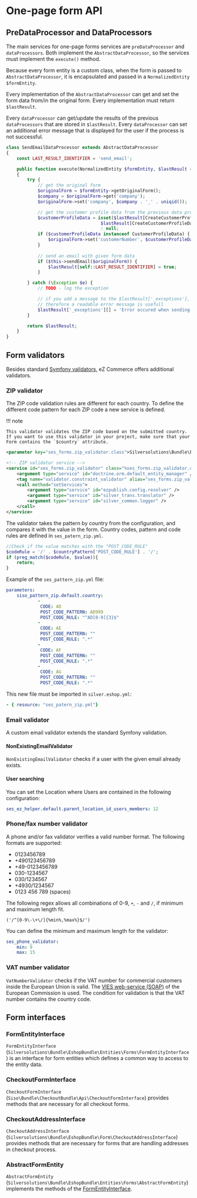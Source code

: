 # One-page form API

## PreDataProcessor and DataProcessors

The main services for one-page forms services are `preDataProcessor` and `dataProcessors`.
Both implement the `AbstractDataProcessor`, so the services must implement the `execute()` method.

Because every form entity is a custom class, when the form is passed to `AbstractDataProcessor`,
it is encapsulated and passed in a `NormalizedEntity $formEntity`.

Every implementation of the `AbstractDataProcessor` can get and set the form data from/in the original form.
Every implementation must return `$lastResult`.

Every `dataProcessor` can get/update the results of the previous `dataProcessors` that are stored in `$lastResult`.
Every `dataProcessor` can set an additional error message that is displayed for the user if the process is not successful.

``` php
class SendEmailDataProcessor extends AbstractDataProcessor
{
    const LAST_RESULT_IDENTIFIER = 'send_email';

    public function execute(NormalizedEntity $formEntity, $lastResult = null, Response $response = null)
    {
        try {
            // get the original form
            $originalForm = $formEntity->getOriginalForm();
            $company = $originalForm->get('company');
            $originalForm->set('company', $company . '_' . uniqid());

            // get the customer profile data from the previous data processor   
            $customerProfileData = isset($lastResult[CreateCustomerProfileDataDataProcessor::SUCCESSFUL_LAST_RESULT_KEY]) ? 
                                    $lastResult[CreateCustomerProfileDataDataProcessor::SUCCESSFUL_LAST_RESULT_KEY] 
                                    : null;
            if ($customerProfileData instanceof CustomerProfileData) {
                $originalForm->set('customerNumber', $customerProfileData.sesUser.customerNumber);
            }
            
            // send an email with given form data   
            if ($this->sendEmail($originalForm)) {
                $lastResult[self::LAST_RESULT_IDENTIFIER] = true;
            }

        } catch (\Exception $e) {
            // TODO - log the exception

            // if you add a message to the $lastResult['_exceptions'], it will be displayed as an error message for the user
            // therefore a readable error message is usefull
            $lastResult['_exceptions'][] = 'Error occured when sending the email.';
        }

        return $lastResult;
    }
}
```

## Form validators

Besides standard [Symfony validators,](http://symfony.com/doc/3.4/validation.html)
eZ Commerce offers additional validators.

### ZIP validator

The ZIP code validation rules are different for each country.
To define the different code pattern for each ZIP code a new service is defined.

!!! note

    This validator validates the ZIP code based on the submitted country.
    If you want to use this validator in your project, make sure that your Form contains the `$country` attribute.

``` xml
<parameter key="ses_forms.zip_validator.class">Silversolutions\Bundle\EshopBundle\Entities\Forms\Constraints\ZipValidator</parameter>

<!-- ZIP validator service -->
<service id="ses_forms.zip_validator" class="%ses_forms.zip_validator.class%">
    <argument type="service" id="doctrine.orm.default_entity_manager" />
    <tag name="validator.constraint_validator" alias="ses_forms.zip_validator" />
    <call method="setServices">
        <argument type="service" id="ezpublish.config.resolver" />
        <argument type="service" id="silver_trans.translator" />
        <argument type="service" id="silver_common.logger" />
    </call>
</service>
```

The validator takes the pattern by country from the configuration, and compares it with the value in the form.
Country codes, pattern and code rules are defined in `ses_patern_zip.yml`.

``` php
//Check if the value matches with the "POST_CODE_RULE"
$codeRule = '/' . $countryPattern['POST_CODE_RULE'] . '/';
if (preg_match($codeRule, $value)){
    return;
}
```

Example of the `ses_pattern_zip.yml` file:

``` yaml
parameters:
    siso_pattern_zip.default.country:
            -
             CODE: AD
             POST_CODE_PATTERN: AD999
             POST_CODE_RULE: "^AD[0-9]{3}$"
            -
             CODE: AE
             POST_CODE_PATTERN: ""
             POST_CODE_RULE: ".*"
            -
             CODE: AF
             POST_CODE_PATTERN: ""
             POST_CODE_RULE: ".*"
            -
             CODE: AG
             POST_CODE_PATTERN: ""
             POST_CODE_RULE: ".*"
```

This new file must be imported in `silver.eshop.yml`:

``` yaml
- { resource: "ses_patern_zip.yml"}
```

### Email validator

A custom email validator extends the standard Symfony validation.

#### NonExistingEmailValidator

`NonExistingEmailValidator` checks if a user with the given email already exists.

#### User searching

You can set the Location where Users are contained in the following configuration:

``` yaml
ses_ez_helper.default.parent_location_id_users_members: 12
```

### Phone/fax number validator

A phone and/or fax validator verifies a valid number format. The following formats are supported:

- 0123456789
- +490123456789
- +49-0123456789
- 030-1234567
- 030/1234567
- +4930/1234567
- 0123 456 789 (spaces)

The following regex allows all combinations of 0-9, `+`, `-` and `/`, if minimum and maximum length fit.

``` 
('/^[0-9\-\+\/]{%min%,%max%}$/')
```

You can define the minimum and maximum length for the validator:

``` yaml
ses_phone_validator:
    min: 9
    max: 15
```

### VAT number validator

`VatNumberValidator` checks if the VAT number for commercial customers inside the European Union is valid.
The [VIES web-service (SOAP)](http://ec.europa.eu/taxation_customs/vies/checkVatService.wsdl) of the European Commission is used. The condition for validation is that the VAT number contains the country code.

## Form interfaces

### FormEntityInterface

`FormEntityInterface` (`Silversolutions\Bundle\EshopBundle\Entities\Forms\FormEntityInterface`) is an interface for form entities
which defines a common way to access to the entity data.

### CheckoutFormInterface

`CheckoutFormInterface` (`Siso\Bundle\CheckoutBundle\Api\CheckoutFormInterface`) provides methods that are necessary for all checkout forms.

### CheckoutAddressInterface

`CheckoutAddressInterface` (`Silversolutions\Bundle\EshopBundle\Form\CheckoutAddressInterface`) provides methods that are necessary for forms
that are handling addresses in checkout process.

### AbstractFormEntity

`AbstractFormEntity` (`Silversolutions\Bundle\EshopBundle\Entities\Forms\AbstractFormEntity`) implements the methods of the [FormEntityInterface](#formentityinterface).
